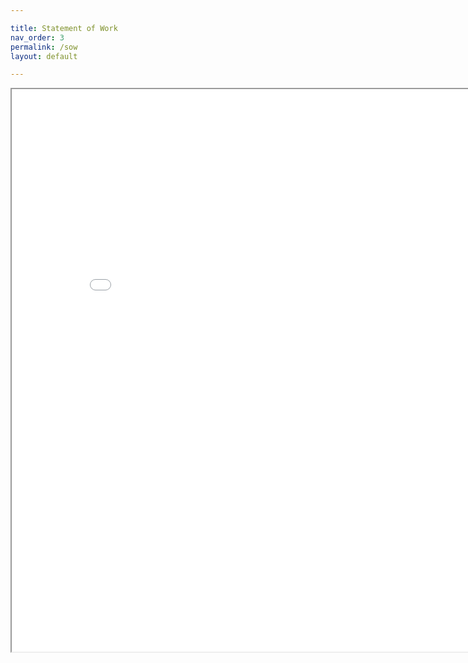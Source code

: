 ```yaml
---

title: Statement of Work
nav_order: 3
permalink: /sow
layout: default

---
```


<iframe src="{{ site.url }}/sow/QMIND_SOW_2023.pdf" width="850px" height="900px" /></iframe>


